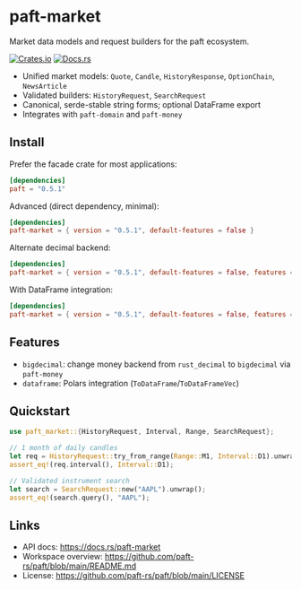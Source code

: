 paft-market
===========

Market data models and request builders for the paft ecosystem.

[![Crates.io](https://img.shields.io/crates/v/paft-market)](https://crates.io/crates/paft-market)
[![Docs.rs](https://docs.rs/paft-market/badge.svg)](https://docs.rs/paft-market)

- Unified market models: `Quote`, `Candle`, `HistoryResponse`, `OptionChain`, `NewsArticle`
- Validated builders: `HistoryRequest`, `SearchRequest`
- Canonical, serde-stable string forms; optional DataFrame export
- Integrates with `paft-domain` and `paft-money`

Install
-------

Prefer the facade crate for most applications:

```toml
[dependencies]
paft = "0.5.1"
```

Advanced (direct dependency, minimal):

```toml
[dependencies]
paft-market = { version = "0.5.1", default-features = false }
```

Alternate decimal backend:

```toml
[dependencies]
paft-market = { version = "0.5.1", default-features = false, features = ["bigdecimal"] }
```

With DataFrame integration:

```toml
[dependencies]
paft-market = { version = "0.5.1", default-features = false, features = ["dataframe"] }
```

Features
--------

- `bigdecimal`: change money backend from `rust_decimal` to `bigdecimal` via `paft-money`
- `dataframe`: Polars integration (`ToDataFrame`/`ToDataFrameVec`)

Quickstart
----------

```rust
use paft_market::{HistoryRequest, Interval, Range, SearchRequest};

// 1 month of daily candles
let req = HistoryRequest::try_from_range(Range::M1, Interval::D1).unwrap();
assert_eq!(req.interval(), Interval::D1);

// Validated instrument search
let search = SearchRequest::new("AAPL").unwrap();
assert_eq!(search.query(), "AAPL");
```

Links
-----

- API docs: https://docs.rs/paft-market
- Workspace overview: https://github.com/paft-rs/paft/blob/main/README.md
- License: https://github.com/paft-rs/paft/blob/main/LICENSE

